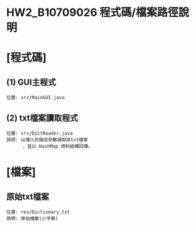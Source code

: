HW2_B10709026 程式碼/檔案路徑說明
================================

[程式碼]
================================
(1) GUI主程式
--------------------------------
    位置: src/MainGUI.java

(2) txt檔案讀取程式
--------------------------------
    位置: src/DictReader.java
    說明: 以傳入的路徑參數讀取該txt檔案
          ，並以 HashMap 資料結構回傳。

[檔案]
================================
原始txt檔案
--------------------------------
    位置: res/Dictionary.txt
    說明: 原始檔案(小字典)
